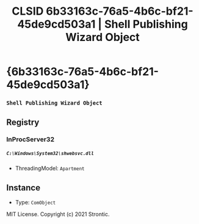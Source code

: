 ﻿---
title: "CLSID 6b33163c-76a5-4b6c-bf21-45de9cd503a1 | Shell Publishing Wizard Object"
excerpt: What is COM-Object CLSID 6b33163c-76a5-4b6c-bf21-45de9cd503a1?
---

# {6b33163c-76a5-4b6c-bf21-45de9cd503a1}

### `Shell Publishing Wizard Object`

## Registry


### InProcServer32

##### `C:\Windows\System32\shwebsvc.dll`
* ThreadingModel: `Apartment`

## Instance

* Type: `ComObject`

MIT License. Copyright (c) 2021 Strontic.


